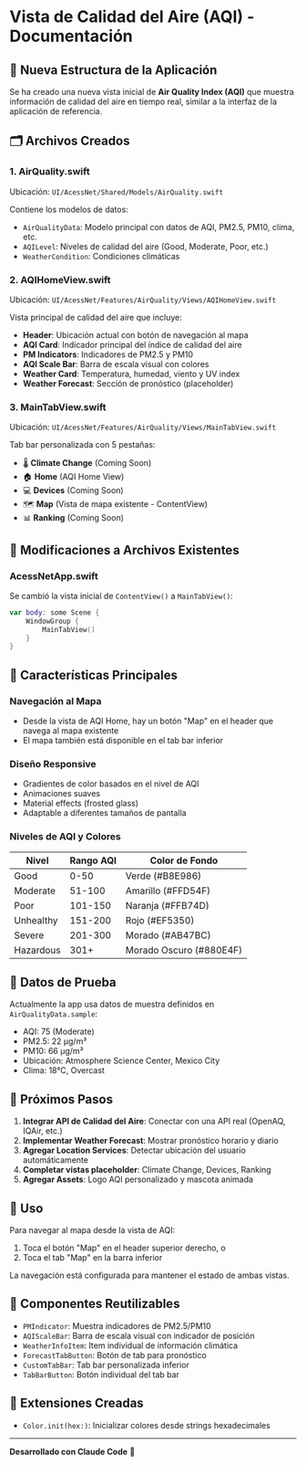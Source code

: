 # Vista de Calidad del Aire (AQI) - Documentación

## 📱 Nueva Estructura de la Aplicación

Se ha creado una nueva vista inicial de **Air Quality Index (AQI)** que muestra información de calidad del aire en tiempo real, similar a la interfaz de la aplicación de referencia.

## 🗂️ Archivos Creados

### 1. **AirQuality.swift**
Ubicación: `UI/AcessNet/Shared/Models/AirQuality.swift`

Contiene los modelos de datos:
- `AirQualityData`: Modelo principal con datos de AQI, PM2.5, PM10, clima, etc.
- `AQILevel`: Niveles de calidad del aire (Good, Moderate, Poor, etc.)
- `WeatherCondition`: Condiciones climáticas

### 2. **AQIHomeView.swift**
Ubicación: `UI/AcessNet/Features/AirQuality/Views/AQIHomeView.swift`

Vista principal de calidad del aire que incluye:
- **Header**: Ubicación actual con botón de navegación al mapa
- **AQI Card**: Indicador principal del índice de calidad del aire
- **PM Indicators**: Indicadores de PM2.5 y PM10
- **AQI Scale Bar**: Barra de escala visual con colores
- **Weather Card**: Temperatura, humedad, viento y UV index
- **Weather Forecast**: Sección de pronóstico (placeholder)

### 3. **MainTabView.swift**
Ubicación: `UI/AcessNet/Features/AirQuality/Views/MainTabView.swift`

Tab bar personalizada con 5 pestañas:
- 🌡️ **Climate Change** (Coming Soon)
- 🏠 **Home** (AQI Home View)
- 💻 **Devices** (Coming Soon)
- 🗺️ **Map** (Vista de mapa existente - ContentView)
- 📊 **Ranking** (Coming Soon)

## 🔄 Modificaciones a Archivos Existentes

### AcessNetApp.swift
Se cambió la vista inicial de `ContentView()` a `MainTabView()`:

```swift
var body: some Scene {
    WindowGroup {
        MainTabView()
    }
}
```

## 🎨 Características Principales

### Navegación al Mapa
- Desde la vista de AQI Home, hay un botón "Map" en el header que navega al mapa existente
- El mapa también está disponible en el tab bar inferior

### Diseño Responsive
- Gradientes de color basados en el nivel de AQI
- Animaciones suaves
- Material effects (frosted glass)
- Adaptable a diferentes tamaños de pantalla

### Niveles de AQI y Colores

| Nivel | Rango AQI | Color de Fondo |
|-------|-----------|----------------|
| Good | 0-50 | Verde (#B8E986) |
| Moderate | 51-100 | Amarillo (#FFD54F) |
| Poor | 101-150 | Naranja (#FFB74D) |
| Unhealthy | 151-200 | Rojo (#EF5350) |
| Severe | 201-300 | Morado (#AB47BC) |
| Hazardous | 301+ | Morado Oscuro (#880E4F) |

## 🧪 Datos de Prueba

Actualmente la app usa datos de muestra definidos en `AirQualityData.sample`:
- AQI: 75 (Moderate)
- PM2.5: 22 μg/m³
- PM10: 66 μg/m³
- Ubicación: Atmosphere Science Center, Mexico City
- Clima: 18°C, Overcast

## 🚀 Próximos Pasos

1. **Integrar API de Calidad del Aire**: Conectar con una API real (OpenAQ, IQAir, etc.)
2. **Implementar Weather Forecast**: Mostrar pronóstico horario y diario
3. **Agregar Location Services**: Detectar ubicación del usuario automáticamente
4. **Completar vistas placeholder**: Climate Change, Devices, Ranking
5. **Agregar Assets**: Logo AQI personalizado y mascota animada

## 📝 Uso

Para navegar al mapa desde la vista de AQI:
1. Toca el botón "Map" en el header superior derecho, o
2. Toca el tab "Map" en la barra inferior

La navegación está configurada para mantener el estado de ambas vistas.

## 🎯 Componentes Reutilizables

- `PMIndicator`: Muestra indicadores de PM2.5/PM10
- `AQIScaleBar`: Barra de escala visual con indicador de posición
- `WeatherInfoItem`: Item individual de información climática
- `ForecastTabButton`: Botón de tab para pronóstico
- `CustomTabBar`: Tab bar personalizada inferior
- `TabBarButton`: Botón individual del tab bar

## 🔧 Extensiones Creadas

- `Color.init(hex:)`: Inicializar colores desde strings hexadecimales

---

**Desarrollado con Claude Code** 🤖
